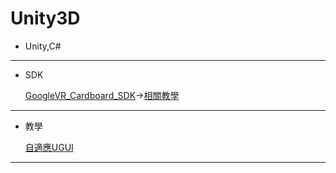 # Unity3D
* Unity,C#
----
* SDK</p>
[GoogleVR_Cardboard_SDK](https://github.com/googlevr/gvr-unity-sdk/releases)->[相關教學](https://otaru.tw/tutorial/unity-2017-google-vr-app-tutorial)

----
* 教學</p>
[自適應UGUI](https://godstamps.blogspot.com/2015/04/unityugui.html)
----
